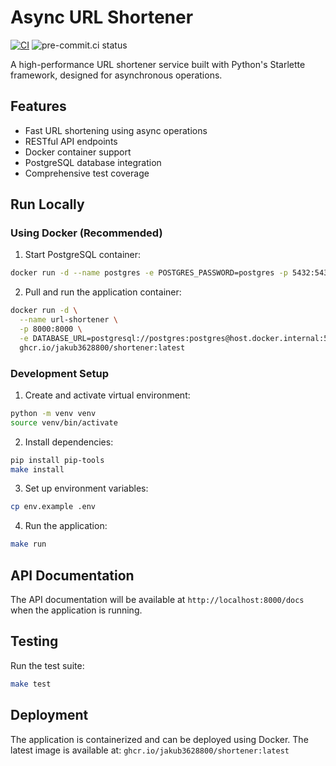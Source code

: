 
# Async URL Shortener

[![CI](https://github.com/Jakub3628800/async-url-shortener/actions/workflows/master.yml/badge.svg?branch=master)](https://github.com/Jakub3628800/async-url-shortener/actions/workflows/python-app.yml)
![pre-commit.ci status](https://results.pre-commit.ci/badge/github/Jakub3628800/async-url-shortener/master.svg)

A high-performance URL shortener service built with Python's Starlette framework, designed for asynchronous operations.

## Features
- Fast URL shortening using async operations
- RESTful API endpoints
- Docker container support
- PostgreSQL database integration
- Comprehensive test coverage

## Run Locally

### Using Docker (Recommended)

1. Start PostgreSQL container:
```bash
docker run -d --name postgres -e POSTGRES_PASSWORD=postgres -p 5432:5432 postgres:alpine
```

2. Pull and run the application container:
```bash
docker run -d \
  --name url-shortener \
  -p 8000:8000 \
  -e DATABASE_URL=postgresql://postgres:postgres@host.docker.internal:5432/postgres \
  ghcr.io/jakub3628800/shortener:latest
```

### Development Setup

1. Create and activate virtual environment:
```bash
python -m venv venv
source venv/bin/activate
```

2. Install dependencies:
```bash
pip install pip-tools
make install
```

3. Set up environment variables:
```bash
cp env.example .env
```

4. Run the application:
```bash
make run
```

## API Documentation

The API documentation will be available at `http://localhost:8000/docs` when the application is running.

## Testing

Run the test suite:
```bash
make test
```

## Deployment

The application is containerized and can be deployed using Docker. The latest image is available at:
`ghcr.io/jakub3628800/shortener:latest`
